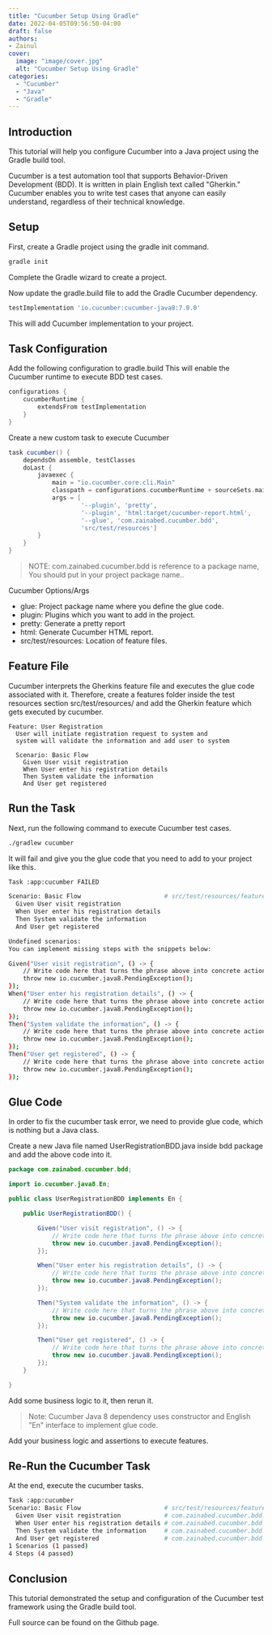 ```yaml
---
title: "Cucumber Setup Using Gradle"
date: 2022-04-05T09:56:50-04:00
draft: false
authors:
- Zainul
cover:
  image: "image/cover.jpg"
  alt: "Cucumber Setup Using Gradle"
categories: 
  - "Cucumber"
  - "Java"
  - "Gradle"
---
```



## Introduction

This tutorial will help you configure Cucumber into a Java project using the Gradle build tool.


Cucumber is a test automation tool that supports Behavior-Driven Development (BDD). It is written in plain English text called "Gherkin." Cucumber enables you to write test cases that anyone can easily understand, regardless of their technical knowledge.

## Setup
First, create a Gradle project using the gradle init command.

```bash
gradle init
```

Complete the Gradle wizard to create a project.


Now update the gradle.build file to add the Gradle Cucumber dependency.

```groovy
testImplementation 'io.cucumber:cucumber-java8:7.0.0'
```

This will add Cucumber implementation to your project.



## Task Configuration
Add the following configuration to gradle.build
This will enable the Cucumber runtime to execute BDD test cases.

```groovy
configurations {
    cucumberRuntime {
        extendsFrom testImplementation
    }
}
```

Create a new custom task to execute Cucumber 

```groovy
task cucumber() {
    dependsOn assemble, testClasses
    doLast {
        javaexec {
            main = "io.cucumber.core.cli.Main"
            classpath = configurations.cucumberRuntime + sourceSets.main.output + sourceSets.test.output
            args = [
                    '--plugin', 'pretty',
                    '--plugin', 'html:target/cucumber-report.html',
                    '--glue', 'com.zainabed.cucumber.bdd',
                    'src/test/resources']
        }
    }
}
```
> NOTE: com.zainabed.cucumber.bdd is reference to a package name, You should put in your project package name..

Cucumber Options/Args

- glue:    Project package name where you define the glue code.
- plugin:    Plugins which you want to add in the project.
- pretty:    Generate a pretty report
- html:    Generate Cucumber HTML report.
- src/test/resources:     Location of feature files.

## Feature File
Cucumber interprets the Gherkins feature file and executes the glue code associated with it.
Therefore, create a features folder inside the test resources section src/test/resources/ and add the Gherkin feature which gets executed by cucumber.

```gherkin
Feature: User Registration
  User will initiate registration request to system and
  system will validate the information and add user to system

  Scenario: Basic Flow
    Given User visit registration
    When User enter his registration details
    Then System validate the information
    And User get registered
```

## Run the Task
Next, run the following command to execute Cucumber test cases.

```bash
./gradlew cucumber
```

It will fail and give you the glue code that you need to add to your project like this.

```bash
Task :app:cucumber FAILED

Scenario: Basic Flow                       # src/test/resources/features/user-registration.feature:5
  Given User visit registration
  When User enter his registration details
  Then System validate the information
  And User get registered

Undefined scenarios:
You can implement missing steps with the snippets below:

Given("User visit registration", () -> {
    // Write code here that turns the phrase above into concrete actions
    throw new io.cucumber.java8.PendingException();
});
When("User enter his registration details", () -> {
    // Write code here that turns the phrase above into concrete actions
    throw new io.cucumber.java8.PendingException();
});
Then("System validate the information", () -> {
    // Write code here that turns the phrase above into concrete actions
    throw new io.cucumber.java8.PendingException();
});
Then("User get registered", () -> {
    // Write code here that turns the phrase above into concrete actions
    throw new io.cucumber.java8.PendingException();
});
```

## Glue Code
In order to fix the cucumber task error, we need to provide glue code, which is nothing but a Java class.

Create a new Java file named UserRegistrationBDD.java inside bdd package and add the above code into it.

```java
package com.zainabed.cucumber.bdd;

import io.cucumber.java8.En;

public class UserRegistrationBDD implements En {

    public UserRegistrationBDD() {

        Given("User visit registration", () -> {
            // Write code here that turns the phrase above into concrete actions
            throw new io.cucumber.java8.PendingException();
        });

        When("User enter his registration details", () -> {
            // Write code here that turns the phrase above into concrete actions
            throw new io.cucumber.java8.PendingException();
        });

        Then("System validate the information", () -> {
            // Write code here that turns the phrase above into concrete actions
            throw new io.cucumber.java8.PendingException();
        });

        Then("User get registered", () -> {
            // Write code here that turns the phrase above into concrete actions
            throw new io.cucumber.java8.PendingException();
        });
    }

}
```

Add some business logic to it, then rerun it.

> Note: Cucumber Java 8 dependency uses constructor and English "En" interface to implement glue code.

Add your business logic and assertions to execute features. 



## Re-Run the Cucumber Task
At the end, execute the cucumber tasks.


```bash
Task :app:cucumber
Scenario: Basic Flow                       # src/test/resources/features/user-registration.feature:5
  Given User visit registration            # com.zainabed.cucumber.bdd.UserRegistrationBDD.<init>(UserRegistrationBDD.java:9)
  When User enter his registration details # com.zainabed.cucumber.bdd.UserRegistrationBDD.<init>(UserRegistrationBDD.java:13)
  Then System validate the information     # com.zainabed.cucumber.bdd.UserRegistrationBDD.<init>(UserRegistrationBDD.java:17)
  And User get registered                  # com.zainabed.cucumber.bdd.UserRegistrationBDD.<init>(UserRegistrationBDD.java:21)
1 Scenarios (1 passed)
4 Steps (4 passed)
```

## Conclusion 
This tutorial demonstrated the setup and configuration of the Cucumber test framework using the Gradle build tool.

Full source can be found on the Github page.